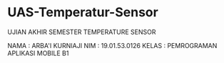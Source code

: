 # UAS-Temperatur-Sensor

UJIAN AKHIR SEMESTER
TEMPERATURE SENSOR

NAMA : ARBA'I KURNIAJI
NIM : 19.01.53.0126
KELAS : PEMROGRAMAN APLIKASI MOBILE B1
